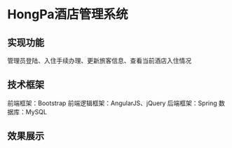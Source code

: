 # HongPa酒店管理系统
## 实现功能
管理员登陆、入住手续办理、更新旅客信息、查看当前酒店入住情况
## 技术框架
前端框架：Bootstrap
前端逻辑框架：AngularJS、jQuery
后端框架：Spring
数据库：MySQL
## 效果展示


